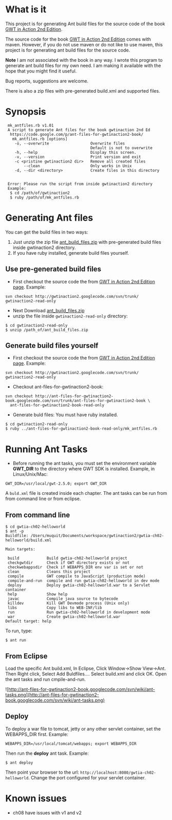 
# What is it #
This project is for generating Ant build files for the source code of the book [GWT in Action 2nd Edition](https://code.google.com/p/gwtinaction2/).

The source code for the book  [GWT in Action 2nd Edition](https://code.google.com/p/gwtinaction2/) comes with maven.  However, if you do not use maven or do not like to use maven, this project  is for generating ant build files for the source code.

**Note** I am not associated with the book in any way.  I wrote this program to generate ant build files for my own need.  I am making it available with the hope that you might find it useful.

Bug reports, suggestions are welcome.

There is also a zip files with pre-generated build.xml and supported files.

# Synopsis #
```
 mk_antfiles.rb v1.01
 A script to generate Ant files for the book gwtinaction 2nd Ed
  https://code.google.com/p/ant-files-for-gwtinaction2-book/
   mk_antfiles.rb [options]
    -o, --overwrite                  Overwrite files
                                     Default is not to overwrite
    -h, --help                       Display this screen.
    -v, --version                    Print version and exit
    -c <pristine gwtinaction2 dir>   Remove all created files
        --clean                      Only works in Unix
    -d, --dir <directory>            Create files in this directory


 Error: Please run the script from inside gwtinaction2 directory
 Example:
  $ cd /path/of/gwtinaction2
  $ ruby /path/of/mk_antfiles.rb
```

# Generating Ant files #
You can get the build files in two ways:
  1. Just unzip the zip file [ant\_build\_files.zip](https://ant-files-for-gwtinaction2-book.googlecode.com/files/ant_build_files.zip) with pre-generated build files inside gwtinaction2 directory.
  1. If you have ruby installed,  generate build files yourself.

## Use pre-generated build files ##
  * First checkout the source code the from  [GWT in Action 2nd Edition page](https://code.google.com/p/gwtinaction2/source/checkout). Example:

```
svn checkout http://gwtinaction2.googlecode.com/svn/trunk/ gwtinaction2-read-only
```

  * Next Download [ant\_build\_files.zip](https://ant-files-for-gwtinaction2-book.googlecode.com/files/ant_build_files.zip)
  * unzip the file inside `gwtinaction2-read-only` directory:

```
$ cd gwtinaction2-read-only
$ unzip /path_of/ant_build_files.zip
```

## Generate build files yourself ##
  * First checkout the source code the from  [GWT in Action 2nd Edition page](https://code.google.com/p/gwtinaction2/source/checkout). Example:

```
svn checkout http://gwtinaction2.googlecode.com/svn/trunk/ gwtinaction2-read-only
```

  * Checkout ant-files-for-gwtinaction2-book:

```
svn checkout http://ant-files-for-gwtinaction2-book.googlecode.com/svn/trunk/ant-files-for-gwtinaction2-book \
  ant-files-for-gwtinaction2-book-read-only
```

  * Generate buld files:
You must have ruby installed.
```
$ cd gwtinaction2-read-only
$ ruby ../ant-files-for-gwtinaction2-book-read-only/mk_antfiles.rb
```



# Running Ant Tasks #
  * Before running the ant tasks, you must set the environment variable **GWT\_DIR** to the directory where GWT SDK is installed. Example, in Linux/Unix/Mac:
```
GWT_DIR=/usr/local/gwt-2.5.0; export GWT_DIR
```

A `buld.xml` file is created inside each chapter. The ant tasks can be run from from command line or from eclipse.
## From command line ##

```
$ cd gwtia-ch02-helloworld
$ ant -p
Buildfile: /Users/muquit/Documents/workspace/gwtinaction2/gwtia-ch02-helloworld/build.xml

Main targets:

 build            Build gwtia-ch02-helloworld project
 checkgwtdir      Check if GWT directory exists or not
 checkwebappsdir  Check if WEBAPPS_DIR env var is set or not
 clean            Cleans this project
 compile          GWT compile to JavaScript (production mode)
 compile-and-run  compile and run gwtia-ch02-helloworld in dev mode
 deploy           Deploy gwtia-ch02-helloworld.war to a Servlet container
 help             Show help
 javac            Compile java source to bytecode
 killdev          Kill GWT Devmode process (Unix only)
 libs             Copy libs to WEB-INF/lib
 run              Run gwtia-ch02-helloworld in development mode
 war              Create gwtia-ch02-helloworld.war
Default target: help
```

To run, type:
```
$ ant run
```
## From Eclipse ##
Load the specific Ant build.xml, In Eclipse, Click Window->Show View->Ant. Then Right click, Select Add Buldfiles.... Select build.xml and click OK. Open the ant tasks and run cmpile-and-run.

![http://ant-files-for-gwtinaction2-book.googlecode.com/svn/wiki/ant-tasks.png](http://ant-files-for-gwtinaction2-book.googlecode.com/svn/wiki/ant-tasks.png)
## Deploy ##
To deploy a war file to tomcat, jetty or any other servlet container, set the WEBAPPS\_DIR first. Example:
```
WEBAPPS_DIR=/usr/local/tomcat/webapps; export WEBAPPS_DIR
```
Then run the **deploy** ant task.  Example:
```
$ ant deploy
```
Then point your browser to the url: `http://localhost:8080/gwtia-ch02-helloworld`. Change the port configured for your servlet container.
# Known issues #
  * ch08 have issues with v1 and v2